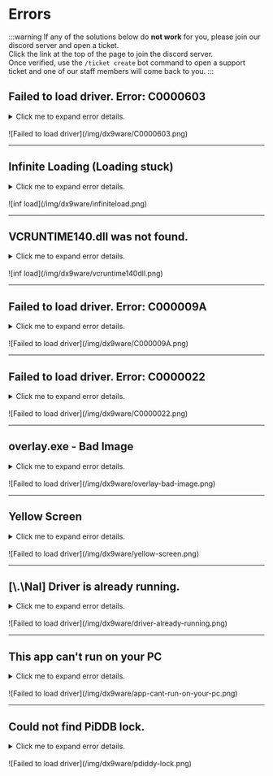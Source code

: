 # Errors

:::warning
If any of the solutions below do **not work** for you, please join our discord server and open a ticket.<br />
Click the link at the top of the page to join the discord server.<br />
Once verified, use the `/ticket create` bot command to open a support ticket and one of our staff members will come back to you.
:::

## Failed to load driver. Error: C0000603

<details>
  <summary>Click me to expand error details. <br /> <br /> ![Failed to load driver](/img/dx9ware/C0000603.png)</summary>
  
  
  #### Issue
  Windows security is preventing the driver from being loaded. It is essential for the driver to load to ensure maximum security against ROBLOX anti-cheat.

#### Fix

Follow all the steps in the [initial setup guide](/dx9ware/initial-setup).

</details>

---

## Infinite Loading (Loading stuck)

<details>
  <summary>Click me to expand error details. <br /> <br /> ![inf load](/img/dx9ware/infiniteload.png)</summary>

#### Issue

ROBLOX account is not using the LIVE channel.

#### Fix

To help make things easier for users, we have created a modified version of Bloxstrap which forces the LIVE channel, disables telemetry, and disables Bloxstrap's ability to update.

:::danger
**You should uninstall ROBLOX completely first, and then install this.**

If you have Bloxstrap already installed, uninstall it first, and then install the file below.
:::

**You do NOT need to have Bloxstrap before installing this. Using this installation of Bloxstrap should fix your problem regardless of if you used Bloxstrap before or not.**

[Bloxstrap-2.8.6-modified.exe](/Bloxstrap-2.8.6-modified.exe)

_credits to Gnome for helping to create the modified bloxstrap installation_

## Update 29th April 2025
:::warning
It has come to our attention that a recent windows update (24H2 KB5055627 - OS Build 26100.3915), (23H2 KB5055629) will also cause the infinite loading issue.

If you are still experiencing the issue after following all the steps above and you are on this windows build or have this windows update installed, you can **uninstall it** provided it was installed recently.

- 24H2: KB5055627
- 23H2: KB5055629

https://support.microsoft.com/en-gb/windows/how-to-uninstall-a-windows-update-c77b8f9b-e4dc-4e9f-a803-fdec12e59fb0
:::

</details>

---

## VCRUNTIME140.dll was not found.

<details>
  <summary>Click me to expand error details. <br /> <br /> ![inf load](/img/dx9ware/vcruntime140dll.png)</summary>

#### Issue

Your computer is missing Visual C++ Redistributables which is required to run DX9WARE.

#### Fix

Download and install the Visual Studio 2015, 2017, 2019 and 2022 sedistributable from the [Microsoft website](https://learn.microsoft.com/en-us/cpp/windows/latest-supported-vc-redist?view=msvc-170#visual-studio-2015-2017-2019-and-2022)

Download both X86 and X64 redistributables.

</details>

---

## Failed to load driver. Error: C000009A

<details>
  <summary>Click me to expand error details. <br /> <br /> ![Failed to load driver](/img/dx9ware/C000009A.png)</summary>

#### Issue

Another anti-cheat or low-level system is preventing the driver from loading.

#### Fix

Most commonly, we have found this error to appear when FACEIT anticheat is running.
Find & disable or uninstall FACEIT anticheat

</details>

---

## Failed to load driver. Error: C0000022

<details>
  <summary>Click me to expand error details. <br /> <br /> ![Failed to load driver](/img/dx9ware/C0000022.png)</summary>

#### Issue

Vanguard anticheat is running.

#### Fix

1. Open Command Prompt **as Administrator**
2. Run `sc stop vgk` to stop the vanguard anticheat.

</details>

---

## overlay.exe - Bad Image

<details>
  <summary>Click me to expand error details. <br /> <br /> ![Failed to load driver](/img/dx9ware/overlay-bad-image.png)</summary>

#### Issue

DX9WARE makes use of DirectX11. This is usually already installed on most gamers machines, however if something is corrupted or missing. You may experience this error.

#### Fix

Manually download & install the [DirectX Runtimes](https://www.microsoft.com/en-gb/download/details.aspx?id=35) from the Microsoft website.

</details>

---

## Yellow Screen

<details>
  <summary>Click me to expand error details. <br /> <br /> ![Failed to load driver](/img/dx9ware/yellow-screen.png)</summary>

#### Issue

You get this issue because of another service interfering in the background.

#### Fix

Go to `msconfig -> Services -> Hide all Microsoft services -> Disable all -> Apply`
After this, restart your computer & retry

:::warning
This may unexpectectly impact some of your other apps. If that happens or you notice issues, enable certain services manually. Doing this, you may also determine which service is causing the problem.
:::

</details>

---

## [\\.\Nal] Driver is already running.

<details>
  <summary>Click me to expand error details. <br /> <br /> ![Failed to load driver](/img/dx9ware/driver-already-running.png)</summary>

#### Issue

The loader has detected that the driver is already loaded & running.

#### Fix

Restart your computer, and retry.

</details>

---

## This app can't run on your PC

<details>
  <summary>Click me to expand error details. <br /> <br /> ![Failed to load driver](/img/dx9ware/app-cant-run-on-your-pc.png)</summary>

#### Issue

An antivirus is blocking access to the file.

#### Fix

Firstly, check you have added the necessary exclusions for DX9WARE. You can find these in the [initial setup guide](/dx9ware/initial-setup)
Restart your computer, and retry.

If it's still not running, you possibly have a third-party antivirus interfering.

1. Search for **Control Panel** in Windows search and click it.
   ![Control Panel](/img/controlpanel.webp)

2. Click **Uninstall a program** under programs
   ![Uninstall a program](/img/uninstall-a-program.webp)

3. Look through for any antivirus software and uninstall them.
   Some antivirus software to look out for include:

   - Malwarebytes
   - AVAST Anti-Virus
   - Norton 360
   - McAfee / WebAdvisor
   - Bitdefender
   - Kaspersky

</details>

---

## Could not find PiDDB lock.

<details>
  <summary>Click me to expand error details. <br /> <br /> ![Failed to load driver](/img/dx9ware/pdiddy-lock.png)</summary>

#### Issue

The most likely case for this is caused by `Kaspersky antivirus`

#### Fix

Uninstall Kaspersky

</details>
